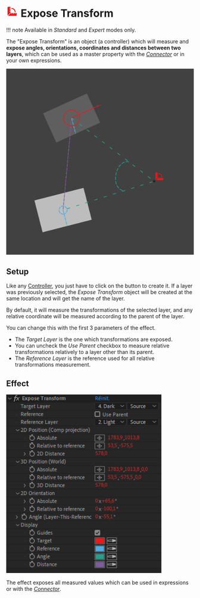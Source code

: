 # ![effector Icon](img\duik-icons\ruler_r.png) Expose Transform

!!! note
    Available in _Standard_ and _Expert_ modes only.

The "Expose Transform" is an object (a controller) which will measure and **expose angles, orientations, coordinates and distances between two layers**, which can be used as a master property with the [*Connector*](connector.md) or in your own expressions.

![Expose Transform Layer](img/after-effects-screenshots/etm.png)

## Setup

Like any [Controller](controllers.md), you just have to click on the button to create it. If a layer was previously selected, the *Expose Transform* object will be created at the same location and will get the name of the layer.

By default, it will measure the transformations of the selected layer, and any relative coordinate will be measured according to the parent of the layer.

You can change this with the first 3 parameters of the effect.

- The *Target Layer* is the one which transformations are exposed.
- You can uncheck the *Use Parent* checkbox to measure relative transformations relatively to a layer other than its parent.
- The *Reference Layer* is the reference used for all relative transformations measurement.

## Effect

![](img/duik-screenshots/S-Rigging/S-Rigging-Links&Constraints/etmEffect.png)

The effect exposes all measured values which can be used in expressions or with the [*Connector*](connector.md).
